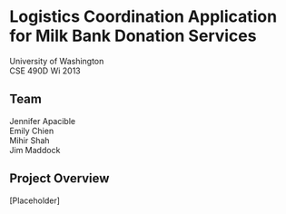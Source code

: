 # Logistics Coordination Application for Milk Bank Donation Services  
University of Washington  
CSE 490D Wi 2013  

## Team  
Jennifer Apacible  
Emily Chien  
Mihir Shah  
Jim Maddock  

## Project Overview  
[Placeholder]
